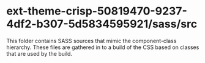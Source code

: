 # ext-theme-crisp-50819470-9237-4df2-b307-5d5834595921/sass/src

This folder contains SASS sources that mimic the component-class hierarchy. These files
are gathered in to a build of the CSS based on classes that are used by the build.

